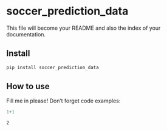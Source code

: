 soccer_prediction_data
================

<!-- WARNING: THIS FILE WAS AUTOGENERATED! DO NOT EDIT! -->

This file will become your README and also the index of your
documentation.

## Install

``` sh
pip install soccer_prediction_data
```

## How to use

Fill me in please! Don’t forget code examples:

``` python
1+1
```

    2
